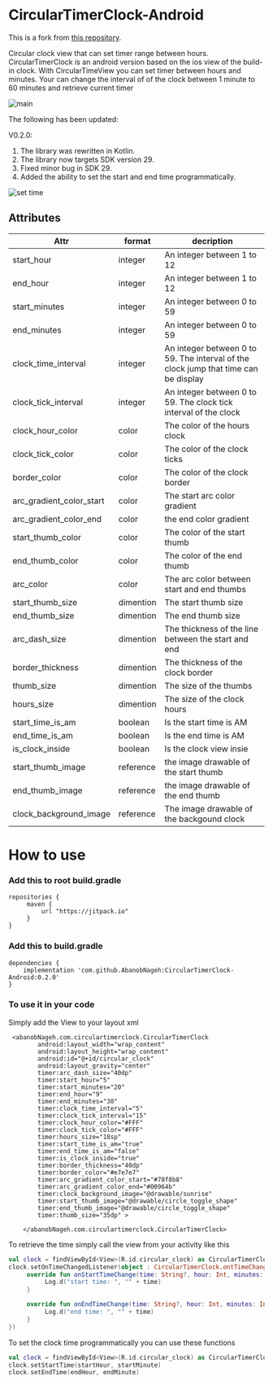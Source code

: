 # CircularTimerClock-Android
This is a fork from [this repository](https://github.com/giliy/CircularTimerClock-Android).

Circular clock view that can set timer range between hours.
CircularTimerClock is an android version based on the ios view of the build-in clock.
With CircularTimeView you can set timer between hours and minutes. 
Your can change the interval of of the clock between 1 minute to 60 minutes and retrieve current timer

![main](https://user-images.githubusercontent.com/22684921/75572497-8f42c000-5a63-11ea-88f2-82fb25c2befa.gif)

The following has been updated:

V0.2.0:
1. The library was rewritten in Kotlin.
2. The library now targets SDK version 29.
3. Fixed minor bug in SDK 29.
4. Added the ability to set the start and end time programmatically.

![set time](https://user-images.githubusercontent.com/22684921/75571362-ae405280-5a61-11ea-9f39-ac96919c07a1.gif)

## Attributes

| Attr  | format | decription |
| ------------- | ------------- | ------------- |
| start_hour  | integer  | An integer between 1 to 12  |
| end_hour  | integer  | An integer between 1 to 12  |
| start_minutes  | integer  | An integer between 0 to 59  |
| end_minutes  | integer  | An integer between 0 to 59  |
| clock_time_interval  | integer  | An integer between 0 to 59. The interval of the clock jump that time can be display|
| clock_tick_interval  | integer  | An integer between 0 to 59. The clock tick interval of the clock |
| clock_hour_color  | color  | The color of the hours clock  |
| clock_tick_color  | color  | The color of the clock ticks  |
| border_color  | color  | The color of the clock border  |
| arc_gradient_color_start  | color  | The start arc color gradient  |
| arc_gradient_color_end  | color  | the end color gradient  |
| start_thumb_color  | color  | The color of the start thumb |
| end_thumb_color  | color  | The color of the end thumb  |
|  arc_color | color  | The arc color between start and end thumbs  |
|  start_thumb_size | dimention  | The start thumb size  |
|  end_thumb_size | dimention  | The end thumb size  |
| arc_dash_size  | dimention  | The thickness of the line between the start and end  |
| border_thickness  | dimention  | The thickness of the clock border  |
| thumb_size  | dimention  | The size of the thumbs  |
| hours_size  | dimention  | The size of the clock hours  |
| start_time_is_am  | boolean  | Is the start time is AM  |
| end_time_is_am  | boolean  | Is the end time is AM  |
| is_clock_inside  | boolean  | Is the clock view insie  |
| start_thumb_image  | reference  | the image drawable of the start thumb  |
| end_thumb_image  | reference  | the image drawable of the end thumb  |
| clock_background_image  | reference  | The image drawable of the backgound clock  |

# How to use

### Add this to root build.gradle
```
repositories {
     maven {
         url "https://jitpack.io"
     }
}
```

### Add this to build.gradle
```
dependencies {
    implementation 'com.github.AbanobNageh:CircularTimerClock-Android:0.2.0'
}
```

### To use it in your code
Simply add the View to your layout xml

```
 <abanobNageh.com.circulartimerclock.CircularTimerClock
        android:layout_width="wrap_content"
        android:layout_height="wrap_content"
        android:id="@+id/circular_clock"
        android:layout_gravity="center"
        timer:arc_dash_size="40dp"
        timer:start_hour="5"
        timer:start_minutes="20"
        timer:end_hour="9"
        timer:end_minutes="30"
        timer:clock_time_interval="5"
        timer:clock_tick_interval="15"
        timer:clock_hour_color="#FFF"
        timer:clock_tick_color="#FFF"
        timer:hours_size="18sp"
        timer:start_time_is_am="true"
        timer:end_time_is_am="false"
        timer:is_clock_inside="true"
        timer:border_thickness="40dp"
        timer:border_color="#e7e7e7"
        timer:arc_gradient_color_start="#78f8b8"
        timer:arc_gradient_color_end="#00964b"
        timer:clock_background_image="@drawable/sunrise"
        timer:start_thumb_image="@drawable/circle_toggle_shape"
        timer:end_thumb_image="@drawable/circle_toggle_shape"
        timer:thumb_size="35dp" >

    </abanobNageh.com.circulartimerclock.CircularTimerClock>
```
To retrieve the time simply call the view from your activity like this
```kotlin
val clock = findViewById<View>(R.id.circular_clock) as CircularTimerClock
clock.setOnTimeChangedListener(object : CircularTimerClock.ontTimeChanged {
     override fun onStartTimeChange(time: String?, hour: Int, minutes: Int, isAM: Boolean) {
          Log.d("start time: ", "" + time)
     }

     override fun onEndTimeChange(time: String?, hour: Int, minutes: Int, isAM: Boolean) {
          Log.d("end time: ", "" + time)
     }
})
```
To set the clock time programmatically you can use these functions
```kotlin
val clock = findViewById<View>(R.id.circular_clock) as CircularTimerClock
clock.setStartTime(startHour, startMinute)
clock.setEndTime(endHour, endMinute)
```
